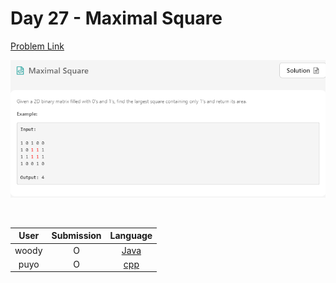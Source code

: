 # Day 27 - Maximal Square

[Problem Link](https://leetcode.com/problems/maximal-square/)

![27-maximal-square](../images/27-maximal-square.png)

<br>

User  | Submission | Language
:--:  | :--------: | :-----:
woody | O          | [Java](./woody.md)
puyo | O          | [cpp](./puyo.cpp)